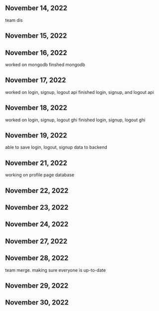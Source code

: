 
## November 14, 2022
team dis
## November 15, 2022

## November 16, 2022
worked on mongodb
finshed mongodb
## November 17, 2022
worked on login, signup, logout api
finished login, signup, and logout api
## November 18, 2022
worked on login, signup, logout ghi
finished login, signup, logout ghi
## November 19, 2022
able to save login, logout, signup data to backend

## November 21, 2022
working on profile page database
## November 22, 2022

## November 23, 2022

## November 24, 2022

## November 27, 2022

## November 28, 2022
team merge. making sure everyone is up-to-date

## November 29, 2022

## November 30, 2022
